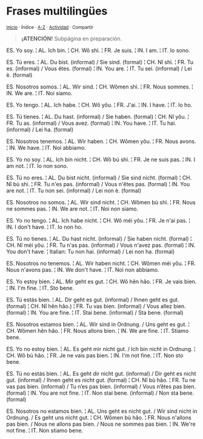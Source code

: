 # Frases multilingües
<sup>[Inicio](../index.md) · Índice · [A-Z](../indices/alfabetico.md) · [Actividad](../indices/actividad.md) · Compartir</sup>

> **¡ATENCIÓN!** Subpágina en preparación.

ES. Yo soy. ¦ AL. Ich bin. ¦ CH. Wǒ shì. ¦ FR. Je suis. ¦ IN. I am. ¦ IT. Io sono.

ES. Tú eres. ¦ AL. Du bist. (informal) / Sie sind. (formal) ¦ CH. Nǐ shì. ¦ FR. Tu es. (informal) / Vous êtes. (formal) ¦ IN. You are. ¦ IT. Tu sei. (informal) / Lei è. (formal)

ES. Nosotros somos. ¦ AL. Wir sind. ¦ CH. Wǒmen shì. ¦ FR. Nous sommes. ¦ IN. We are. ¦ IT. Noi siamo.

ES. Yo tengo. ¦ AL. Ich habe. ¦ CH. Wǒ yǒu. ¦ FR. J'ai. ¦ IN. I have. ¦ IT. Io ho.

ES. Tú tienes. ¦ AL. Du hast. (informal) / Sie haben. (formal) ¦ CH. Nǐ yǒu. ¦ FR. Tu as. (informal) / Vous avez. (formal) ¦ IN. You have. ¦ IT. Tu hai. (informal) / Lei ha. (formal)

ES. Nosotros tenemos. ¦ AL. Wir haben. ¦ CH. Wǒmen yǒu. ¦ FR. Nous avons. ¦ IN. We have. ¦ IT. Noi abbiamo.

ES. Yo no soy. ¦ AL. Ich bin nicht. ¦ CH. Wǒ bù shì. ¦ FR. Je ne suis pas. ¦ IN. I am not. ¦ IT. Io non sono.

ES. Tú no eres. ¦ AL. Du bist nicht. (informal) / Sie sind nicht. (formal) ¦ CH. Nǐ bù shì. ¦ FR. Tu n'es pas. (informal) / Vous n'êtes pas. (formal) ¦ IN. You are not. ¦ IT. Tu non sei. (informal) / Lei non è. (formal)

ES. Nosotros no somos. ¦ AL. Wir sind nicht. ¦ CH. Wǒmen bù shì. ¦ FR. Nous ne sommes pas. ¦ IN. We are not. ¦ IT. Noi non siamo.

ES. Yo no tengo. ¦ AL. Ich habe nicht. ¦ CH. Wǒ méi yǒu. ¦ FR. Je n'ai pas. ¦ IN. I don't have. ¦ IT. Io non ho.

ES. Tú no tienes. ¦ AL. Du hast nicht. (informal) / Sie haben nicht. (formal) ¦ CH. Nǐ méi yǒu. ¦ FR. Tu n'as pas. (informal) / Vous n'avez pas. (formal) ¦ IN. You don't have. ¦ Italian: Tu non hai. (informal) / Lei non ha. (formal)

ES. Nosotros no tenemos. ¦ AL. Wir haben nicht. ¦ CH. Wǒmen méi yǒu. ¦ FR. Nous n'avons pas. ¦ IN. We don't have. ¦ IT. Noi non abbiamo.

ES. Yo estoy bien. ¦ AL. Mir geht es gut. ¦ CH. Wǒ hěn hǎo. ¦ FR. Je vais bien. ¦ IN. I'm fine. ¦ IT. Sto bene.

ES. Tú estás bien. ¦ AL. Dir geht es gut. (informal) / Ihnen geht es gut. (formal) ¦ CH. Nǐ hěn hǎo.) ¦ FR. Tu vas bien. (informal) / Vous allez bien. (formal) ¦ IN. You are fine. ¦ IT. Stai bene. (informal) / Sta bene. (formal)

ES. Nosotros estamos bien. ¦ AL. Wir sind in Ordnung. / Uns geht es gut. ¦ CH. Wǒmen hěn hǎo. ¦ FR. Nous allons bien. ¦ IN. We are fine. ¦ IT. Stiamo bene.

ES. Yo no estoy bien. ¦ AL. Es geht mir nicht gut. / Ich bin nicht in Ordnung. ¦ CH. Wǒ bù hǎo. ¦ FR. Je ne vais pas bien. ¦ IN. I'm not fine. ¦ IT. Non sto bene.

ES. Tú no estás bien. ¦ AL. Es geht dir nicht gut. (informal) / Dir geht es nicht gut. (informal) / Ihnen geht es nicht gut. (formal) ¦ CH. Nǐ bù hǎo. ¦ FR. Tu ne vas pas bien. (informal) / Tu n’es pas bien. (informal) / Vous n’êtes pas bien. (formal) ¦ IN. You are not fine. ¦ IT. Non stai bene. (informal) / Non sta bene. (formal)

ES. Nosotros no estamos bien. ¦ AL. Uns geht es nicht gut. / Wir sind nicht in Ordnung. / Es geht uns nicht gut. ¦ CH. Wǒmen bù hǎo. ¦ FR. Nous n'allons pas bien. / Nous ne allons pas bien. / Nous ne sommes pas bien. ¦ IN. We're not fine. ¦ IT. Non stiamo bene.
